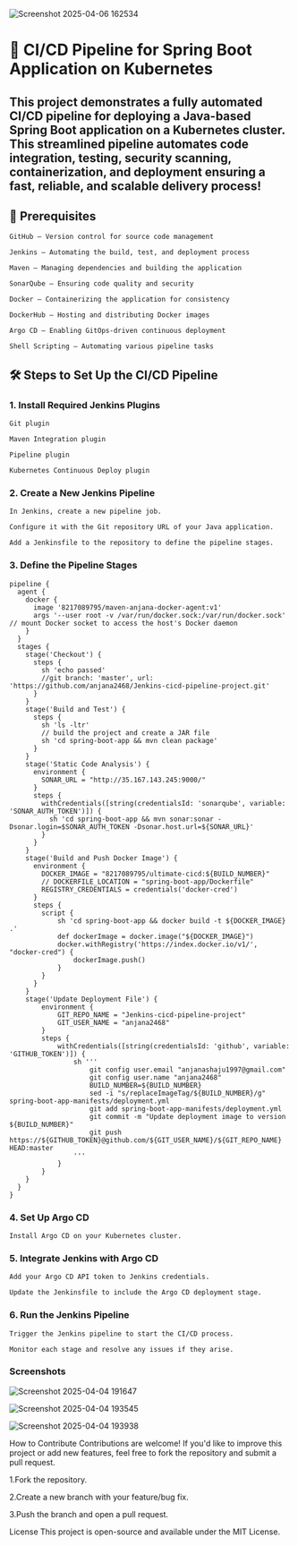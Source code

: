 ![Screenshot 2025-04-06 162534](https://github.com/user-attachments/assets/d58fec03-6fc5-4922-9aca-5708337256c3)

# 🚀 CI/CD Pipeline for Spring Boot Application on Kubernetes

## This project demonstrates a fully automated CI/CD pipeline for deploying a Java-based Spring Boot application on a Kubernetes cluster. This streamlined pipeline automates code integration, testing, security scanning, containerization, and deployment ensuring a fast, reliable, and scalable delivery process!
## 🧰 Prerequisites
````
GitHub – Version control for source code management

Jenkins – Automating the build, test, and deployment process

Maven – Managing dependencies and building the application

SonarQube – Ensuring code quality and security

Docker – Containerizing the application for consistency

DockerHub – Hosting and distributing Docker images

Argo CD – Enabling GitOps-driven continuous deployment

Shell Scripting – Automating various pipeline tasks
````

## 🛠️ Steps to Set Up the CI/CD Pipeline
 ### 1. Install Required Jenkins Plugins
```
Git plugin

Maven Integration plugin

Pipeline plugin

Kubernetes Continuous Deploy plugin
````
### 2. Create a New Jenkins Pipeline
```
In Jenkins, create a new pipeline job.

Configure it with the Git repository URL of your Java application.

Add a Jenkinsfile to the repository to define the pipeline stages.
````
 ### 3. Define the Pipeline Stages
````
pipeline {
  agent {
    docker {
      image '8217089795/maven-anjana-docker-agent:v1'
      args '--user root -v /var/run/docker.sock:/var/run/docker.sock' // mount Docker socket to access the host's Docker daemon
    }
  }
  stages {
    stage('Checkout') {
      steps {
        sh 'echo passed'
        //git branch: 'master', url: 'https://github.com/anjana2468/Jenkins-cicd-pipeline-project.git'
      }
    }
    stage('Build and Test') {
      steps {
        sh 'ls -ltr'
        // build the project and create a JAR file
        sh 'cd spring-boot-app && mvn clean package'
      }
    }
    stage('Static Code Analysis') {
      environment {
        SONAR_URL = "http://35.167.143.245:9000/"
      }
      steps {
        withCredentials([string(credentialsId: 'sonarqube', variable: 'SONAR_AUTH_TOKEN')]) {
          sh 'cd spring-boot-app && mvn sonar:sonar -Dsonar.login=$SONAR_AUTH_TOKEN -Dsonar.host.url=${SONAR_URL}'
        }
      }
    }
    stage('Build and Push Docker Image') {
      environment {
        DOCKER_IMAGE = "8217089795/ultimate-cicd:${BUILD_NUMBER}"
        // DOCKERFILE_LOCATION = "spring-boot-app/Dockerfile"
        REGISTRY_CREDENTIALS = credentials('docker-cred')
      }
      steps {
        script {
            sh 'cd spring-boot-app && docker build -t ${DOCKER_IMAGE} .'
            def dockerImage = docker.image("${DOCKER_IMAGE}")
            docker.withRegistry('https://index.docker.io/v1/', "docker-cred") {
                dockerImage.push()
            }
        }
      }
    }
    stage('Update Deployment File') {
        environment {
            GIT_REPO_NAME = "Jenkins-cicd-pipeline-project"
            GIT_USER_NAME = "anjana2468"
        }
        steps {
            withCredentials([string(credentialsId: 'github', variable: 'GITHUB_TOKEN')]) {
                sh '''
                    git config user.email "anjanashaju1997@gmail.com"
                    git config user.name "anjana2468"
                    BUILD_NUMBER=${BUILD_NUMBER}
                    sed -i "s/replaceImageTag/${BUILD_NUMBER}/g" spring-boot-app-manifests/deployment.yml
                    git add spring-boot-app-manifests/deployment.yml
                    git commit -m "Update deployment image to version ${BUILD_NUMBER}"
                    git push https://${GITHUB_TOKEN}@github.com/${GIT_USER_NAME}/${GIT_REPO_NAME} HEAD:master
                '''
            }
        }
    }
  }
}
````
### 4. Set Up Argo CD
```
Install Argo CD on your Kubernetes cluster.
```
### 5. Integrate Jenkins with Argo CD
```
Add your Argo CD API token to Jenkins credentials.

Update the Jenkinsfile to include the Argo CD deployment stage.
```
### 6. Run the Jenkins Pipeline
```
Trigger the Jenkins pipeline to start the CI/CD process.

Monitor each stage and resolve any issues if they arise.
```
### Screenshots

![Screenshot 2025-04-04 191647](https://github.com/user-attachments/assets/109d4be9-5db2-46d6-a5f8-23601eea717c)

![Screenshot 2025-04-04 193545](https://github.com/user-attachments/assets/c674bb5e-01c9-4480-bf62-a9cba4a8f80d)

![Screenshot 2025-04-04 193938](https://github.com/user-attachments/assets/91eec171-1dfc-4049-95c8-63d3d1ecda23)

How to Contribute Contributions are welcome! If you'd like to improve this project or add new features, feel free to fork the repository and submit a pull request.

1.Fork the repository.

2.Create a new branch with your feature/bug fix.

3.Push the branch and open a pull request.

License This project is open-source and available under the MIT License.

